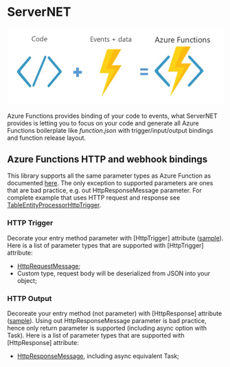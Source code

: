 # ServerNET

![Code + Events](.\docs\code+events.jpg)

Azure Functions provides binding of your code to events, what ServerNET provides is letting you to focus on your code and generate all Azure Functions boilerplate like *function.json* with trigger/input/output bindings and function release layout.

## Azure Functions HTTP and webhook bindings

This library supports all the same parameter types as Azure Function as documented [here](https://docs.microsoft.com/en-us/azure/azure-functions/functions-bindings-http-webhook). The only exception to supported parameters are ones that are bad practice, e.g. out HttpResponseMessage parameter. For complete example that uses HTTP request and response see [TableEntityProcessorHttpTrigger](./samples/MultiTriggerSample/Trigger/TableEntityProcessorHttpTrigger.cs).

### HTTP Trigger

Decorate your entry method parameter with [HttpTrigger] attribute ([sample](./samples/MultiTriggerSample/Trigger/TableEntityProcessorHttpTrigger.cs)). Here is a list of parameter types that are supported with [HttpTrigger] attribute:
* [HttpRequestMessage](https://msdn.microsoft.com/en-us/library/system.net.http.httprequestmessage(v=vs.118).aspx);
* Custom type, request body will be deserialized from JSON into your object;

### HTTP Output

Decoreate your entry method (not parameter) with [HttpResponse] attribute ([sample](./samples/MultiTriggerSample/Trigger/TableEntityProcessorHttpTrigger.cs)). Using out HttpResponseMessage parameter is bad practice, hence only return parameter is supported (including async option with Task<HttpResponseMessage>). Here is a list of parameter types that are supported with [HttpResponse] attribute:
* [HttpResponseMessage](https://msdn.microsoft.com/en-us/library/system.net.http.httpresponsemessage(v=vs.118).aspx), including async equivalent Task<HttpResponseMessage>;